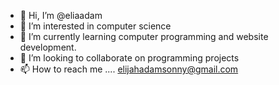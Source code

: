 - 👋 Hi, I’m @eliaadam
- 👀 I’m interested in computer science 
- 🌱 I’m currently learning computer programming and website development. 
- 💞️ I’m looking to collaborate on programming projects 
- 📫 How to reach me .... elijahadamsonny@gmail.com

<!---
eliaadam/eliaadam is a ✨ special ✨ repository because its `README.md` (this file) appears on your GitHub profile.
You can click the Preview link to take a look at your changes.
--->
